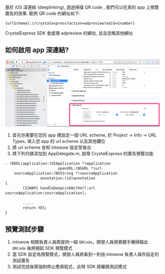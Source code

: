 基於 iOS 深連結 (deeplinking), 透過掃描 QR code , 我們可以在真的 app 上預覽廣告的效果. 範例 QR code 的網址如下:
```
{urlScheme}://crystalexpress?action=adpreview?adid={number}
```

CrystalExpress SDK 會處理 adpreview 的網址, 並且忽略其他網址
## 如何啟用 app 深連結?
![configure deeplink](../images/deeplink.png)

1. 首先你需要在您的 app 裡設定一個 URL scheme, 於 Project -> Info -> URL Types, 填入您 app 的 url scheme 以及其他欄位
2. 將 url scheme 告知 intowow 設定至後台
3. 將下列代碼添加到 AppDelegate.m, 啟用 CrystalExpress 的廣告預覽功能

```objc
- (BOOL)application:(UIApplication *)application
                        openURL:(NSURL *)url
    sourceApplication:(NSString *)sourceApplication
                annotation:(id)annotation
{
        [I2WAPI handleDeepLinkWithUrl:url sourceApplication:sourceApplication];

        .....
        return YES;
}
```

## 預覽測試步驟
1. intowow 相關負責人員將提供一組 `QRCode`，開發人員用實體手機掃瞄此 `QRCode` 後將開起 SDK 預覽模式
2. 當 SDK 設定為預覽模式，開發人員將看到一則由 intowow 負責人員所設定的測試廣告
3. 測試完成後需強制停止應用程式，此時 SDK 將離開測試模式
